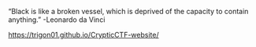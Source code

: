“Black is like a broken vessel, which is deprived of the capacity to contain anything.”
-Leonardo da Vinci

https://trigon01.github.io/CrypticCTF-website/
